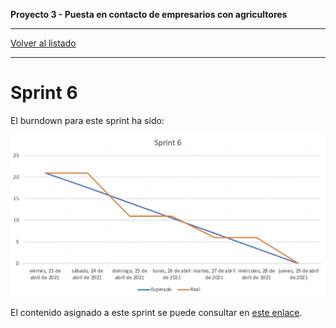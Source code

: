 __Proyecto 3 - Puesta en contacto de empresarios con agricultores__

---

[Volver al listado](scrum.md)

---

# Sprint 6

El burndown para este sprint ha sido:

![Burndown - Sprint 6](../../assets/burndown/sprint6.png)

El contenido asignado a este sprint se puede consultar en [este enlace](https://github.com/IW2021Grupo8/iw-g8/milestone/6?closed=1).
